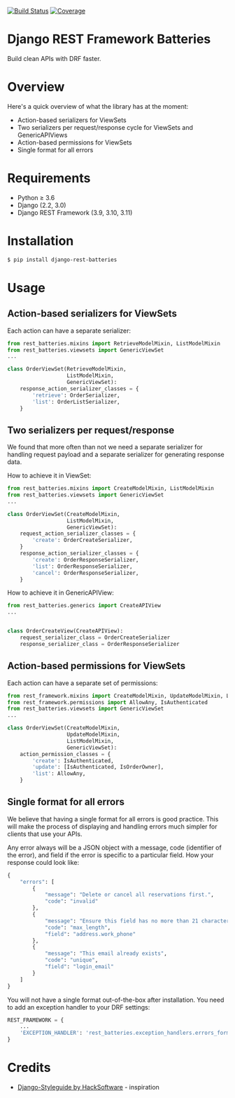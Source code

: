 [![Build Status](https://travis-ci.org/defineimpossible/django-rest-batteries.svg?branch=master)](https://travis-ci.org/github/defineimpossible/django-rest-batteries)
[![Coverage](https://codecov.io/gh/defineimpossible/django-rest-batteries/branch/master/graph/badge.svg)](https://codecov.io/gh/defineimpossible/django-rest-batteries)

# Django REST Framework Batteries

Build clean APIs with DRF faster.

# Overview

Here's a quick overview of what the library has at the moment:

- Action-based serializers for ViewSets
- Two serializers per request/response cycle for ViewSets and GenericAPIViews
- Action-based permissions for ViewSets
- Single format for all errors

# Requirements

- Python ≥ 3.6
- Django (2.2, 3.0)
- Django REST Framework (3.9, 3.10, 3.11)

# Installation

```bash
$ pip install django-rest-batteries
```

# Usage

## Action-based serializers for ViewSets

Each action can have a separate serializer:

```python
from rest_batteries.mixins import RetrieveModelMixin, ListModelMixin
from rest_batteries.viewsets import GenericViewSet
...

class OrderViewSet(RetrieveModelMixin,
                   ListModelMixin,
                   GenericViewSet):
    response_action_serializer_classes = {
        'retrieve': OrderSerializer,
        'list': OrderListSerializer,
    }
```

## Two serializers per request/response

We found that more often than not we need a separate serializer for handling request payload and a separate serializer for generating response data.

How to achieve it in ViewSet:

```python
from rest_batteries.mixins import CreateModelMixin, ListModelMixin
from rest_batteries.viewsets import GenericViewSet
...

class OrderViewSet(CreateModelMixin,
                   ListModelMixin,
                   GenericViewSet):
    request_action_serializer_classes = {
        'create': OrderCreateSerializer,
    }
    response_action_serializer_classes = {
        'create': OrderResponseSerializer,
        'list': OrderResponseSerializer,
        'cancel': OrderResponseSerializer,
    }
```

How to achieve it in GenericAPIView:

```python
from rest_batteries.generics import CreateAPIView
...


class OrderCreateView(CreateAPIView):
    request_serializer_class = OrderCreateSerializer
    response_serializer_class = OrderResponseSerializer
```

## Action-based permissions for ViewSets

Each action can have a separate set of permissions:

```python
from rest_framework.mixins import CreateModelMixin, UpdateModelMixin, ListModelMixin
from rest_framework.permissions import AllowAny, IsAuthenticated
from rest_batteries.viewsets import GenericViewSet
...

class OrderViewSet(CreateModelMixin,
                   UpdateModelMixin,
                   ListModelMixin,
                   GenericViewSet):
    action_permission_classes = {
        'create': IsAuthenticated,
        'update': [IsAuthenticated, IsOrderOwner],
        'list': AllowAny,
    }
```

## Single format for all errors

We believe that having a single format for all errors is good practice. This will make the process of displaying and handling errors much simpler for clients that use your APIs.

Any error always will be a JSON object with a message, code (identifier of the error), and field if the error is specific to a particular field. How your response could look like:

```python
{
    "errors": [
        {
            "message": "Delete or cancel all reservations first.",
            "code": "invalid"
        },
        {
            "message": "Ensure this field has no more than 21 characters.",
            "code": "max_length",
            "field": "address.work_phone"
        },
        {
            "message": "This email already exists",
            "code": "unique",
            "field": "login_email"
        }
    ]
}
```

You will not have a single format out-of-the-box after installation. You need to add an exception handler to your DRF settings:

```python
REST_FRAMEWORK = {
    ...
    'EXCEPTION_HANDLER': 'rest_batteries.exception_handlers.errors_formatter_exception_handler',
}
```

# Credits

- [Django-Styleguide by HackSoftware](https://github.com/HackSoftware/Django-Styleguide) - inspiration
